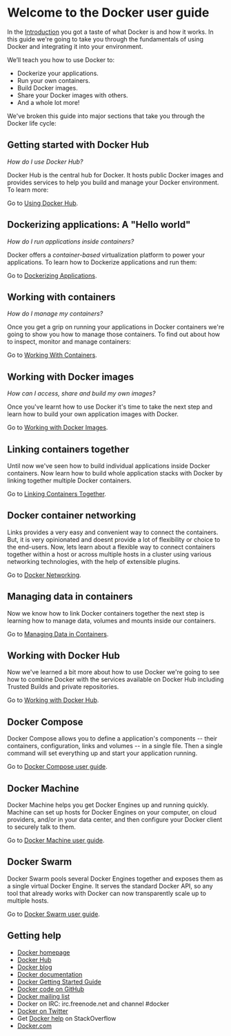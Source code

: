 <!--
{
"name" : "guide",
"version" : "0.1",
"title" : "Docker User Guide",
"description" : "In this guide we’re going to take you through the fundamentals of using Docker and integrating it into your environment.",
"freshnessDate" : 2015-10-20,
"homepage" : "https://docs.docker.com/userguide/",
"canonicalSource" : "https://docs.docker.com/userguide/",
"license" : "Apache 2.0"
}
-->

<!-- @section -->

# Welcome to the Docker user guide

In the [Introduction](https://docs.docker.com/) you got a taste of what Docker is and how it
works. In this guide we're going to take you through the fundamentals of
using Docker and integrating it into your environment.

We’ll teach you how to use Docker to:

* Dockerize your applications.
* Run your own containers.
* Build Docker images.
* Share your Docker images with others.
* And a whole lot more!

We've broken this guide into major sections that take you through
the Docker life cycle:

<!-- @section -->

## Getting started with Docker Hub

*How do I use Docker Hub?*

Docker Hub is the central hub for Docker. It hosts public Docker images
and provides services to help you build and manage your Docker
environment. To learn more:

Go to [Using Docker Hub](https://docs.docker.com/docker-hub).

<!-- @section -->

## Dockerizing applications: A "Hello world"

*How do I run applications inside containers?*

Docker offers a *container-based* virtualization platform to power your
applications. To learn how to Dockerize applications and run them:

Go to [Dockerizing Applications](https://docs.docker.com/userguide/dockerizing).

<!-- @section -->

## Working with containers

*How do I manage my containers?*

Once you get a grip on running your applications in Docker containers
we're going to show you how to manage those containers. To find out
about how to inspect, monitor and manage containers:

Go to [Working With Containers](https://docs.docker.com/userguide/usingdocker).

<!-- @section -->


## Working with Docker images

*How can I access, share and build my own images?*

Once you've learnt how to use Docker it's time to take the next step and
learn how to build your own application images with Docker.

Go to [Working with Docker Images](https://docs.docker.com/userguide/dockerimages).

<!-- @section -->


## Linking containers together

Until now we've seen how to build individual applications inside Docker
containers. Now learn how to build whole application stacks with Docker
by linking together multiple Docker containers.

Go to [Linking Containers Together](https://docs.docker.com/userguide/dockerlinks).

<!-- @section -->


## Docker container networking

Links provides a very easy and convenient way to connect the containers.
But, it is very opinionated and doesnt provide a lot of flexibility or
choice to the end-users. Now, lets learn about a flexible way to connect
containers together within a host or across multiple hosts in a cluster
using various networking technologies, with the help of extensible plugins.

Go to [Docker Networking](https://docs.docker.com/userguide/dockernetworks).

<!-- @section -->


## Managing data in containers

Now we know how to link Docker containers together the next step is
learning how to manage data, volumes and mounts inside our containers.

Go to [Managing Data in Containers](https://docs.docker.com/userguide/dockervolumes).


<!-- @section -->

## Working with Docker Hub

Now we've learned a bit more about how to use Docker we're going to see
how to combine Docker with the services available on Docker Hub including
Trusted Builds and private repositories.

Go to [Working with Docker Hub](https://docs.docker.com/userguide/dockerrepos).


<!-- @section -->

## Docker Compose

Docker Compose allows you to define a application's components -- their containers,
configuration, links and volumes -- in a single file. Then a single command
will set everything up and start your application running.

Go to [Docker Compose user guide](https://docs.docker.com/compose/).


<!-- @section -->

## Docker Machine

Docker Machine helps you get Docker Engines up and running quickly. Machine
can set up hosts for Docker Engines on your computer, on cloud providers,
and/or in your data center, and then configure your Docker client to securely
talk to them.

Go to [Docker Machine user guide](https://docs.docker.com/machine/).


<!-- @section -->

## Docker Swarm

Docker Swarm pools several Docker Engines together and exposes them as a single
virtual Docker Engine. It serves the standard Docker API, so any tool that already
works with Docker can now transparently scale up to multiple hosts.

Go to [Docker Swarm user guide](https://docs.docker.com/swarm/).


<!-- @section -->

## Getting help

* [Docker homepage](https://www.docker.com/)
* [Docker Hub](https://hub.docker.com)
* [Docker blog](https://blog.docker.com/)
* [Docker documentation](https://docs.docker.com/)
* [Docker Getting Started Guide](https://docs.docker.com/mac/started/)
* [Docker code on GitHub](https://github.com/docker/docker)
* [Docker mailing
  list](https://groups.google.com/forum/#!forum/docker-user)
* Docker on IRC: irc.freenode.net and channel #docker
* [Docker on Twitter](https://twitter.com/docker)
* Get [Docker help](https://stackoverflow.com/search?q=docker) on
  StackOverflow
* [Docker.com](https://www.docker.com/)
